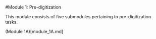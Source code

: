 #Module 1: Pre-digitization

This module consists of five submodules pertaining to pre-digitization tasks.

(Module 1A)[module_1A.md]
